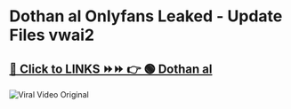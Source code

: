 
 # Dothan al Onlyfans Leaked - Update Files vwai2

## <h2><a href="https://clipsfans.com/Dothan_al&ref=git">🔗 Click to LINKS ⏩⏩ 👉 🟢 Dothan al </a></h2>

<a href="https://clipsfans.com/Dothan_al&ref=git" rel="nofollow" data-target="animated-image.originalLink"><img src="https://i.ibb.co.com/xMMVF88/686577567.gif" alt="Viral Video Original" style="max-width: 100%; display: inline-block;" data-target="animated-image.originalImage"></a>

